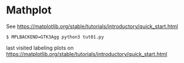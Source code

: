 # Mathplot

See https://matplotlib.org/stable/tutorials/introductory/quick_start.html

```shell
$ MPLBACKEND=GTK3Agg python3 tut01.py
```


last visited
labeling plots on https://matplotlib.org/stable/tutorials/introductory/quick_start.html
